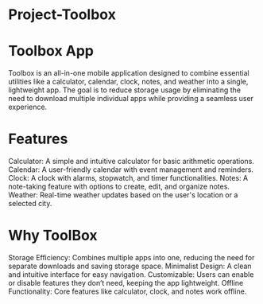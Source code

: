 # Project-Toolbox
# Toolbox App
Toolbox is an all-in-one mobile application designed to combine essential utilities like a calculator, calendar, clock, notes, and weather into a single, lightweight app. The goal is to reduce storage usage by eliminating the need to download multiple individual apps while providing a seamless user experience.
# Features
Calculator: A simple and intuitive calculator for basic arithmetic operations.
Calendar: A user-friendly calendar with event management and reminders.
Clock: A clock with alarms, stopwatch, and timer functionalities.
Notes: A note-taking feature with options to create, edit, and organize notes.
Weather: Real-time weather updates based on the user's location or a selected city.
# Why ToolBox
Storage Efficiency: Combines multiple apps into one, reducing the need for separate downloads and saving storage space.
Minimalist Design: A clean and intuitive interface for easy navigation.
Customizable: Users can enable or disable features they don’t need, keeping the app lightweight.
Offline Functionality: Core features like calculator, clock, and notes work offline.
